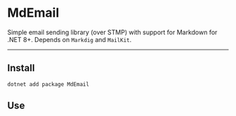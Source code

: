 # MdEmail

Simple email sending library (over STMP) with support for Markdown for .NET 8+. Depends on `Markdig` and `MailKit`.

---

## Install

```
dotnet add package MdEmail
```

## Use

```

```


